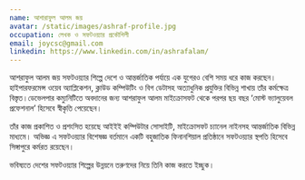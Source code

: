 ```yaml
---
name: আশারাফুল আলম জয়
avatar: /static/images/ashraf-profile.jpg
occupation: লেখক ও সফটওয়্যার প্রকৌশিলী
email: joycsc@gmail.com
linkedin: https://www.linkedin.com/in/ashrafalam/
---
```


আশরাফুল আলম জয় সফটওয়্যার শিল্পে দেশে ও আন্তর্জাতিক পর্যায়ে এক যুগেরও বেশি সময় ধরে কাজ করছেন। হাইপারফরমেন্স ওয়েব অ্যাপ্লিকেশন, ক্লাউড কম্পিউটিং ও বিগ ডেটাসহ অত্যাধুনিক প্রযুক্তির বিভিন্ন শাখায় তাঁর কর্মক্ষেত্র বিস্তৃত।ডেভেলপার কম্যুনিটিতে অবদানের জন্য আশরাফুল আলম মাইক্রোসফট থেকে পরপর ছয় বছর ‘মোস্ট ভ্যালুয়েবল প্রফেশনাল’ হিসেবে স্বীকৃতি পেয়েছেন। 

তাঁর কাজ প্রকাশিত ও প্রশংসিত হয়েছে আইইই কম্পিউটার সোসাইটি, মাইক্রোসফট চ্যানেল নাইনসহ আন্তর্জাতিক বিভিন্ন মাধ্যমে। অভিজ্ঞ এ সফটওয়্যার বিশেষজ্ঞ বর্তমানে একটি বহুজাতিক ফিনানশিয়াল প্রতিষ্ঠানে সফটওয়্যার স্থপতি হিসেবে সিঙ্গাপুরে কর্মরত রয়েছেন।

ভবিষ্যতে দেশের সফটওয়্যার শিল্পের উন্নয়নে তরুণদের নিয়ে তিনি কাজ করতে ইচ্ছুক।